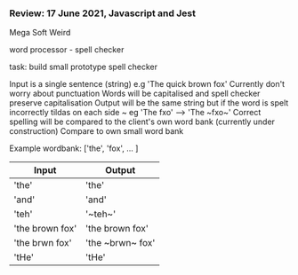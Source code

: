 ### Review: 17 June 2021, Javascript and Jest

Mega Soft Weird

word processor - spell checker

task: build small prototype spell checker

Input is a single sentence (string) e.g 'The quick brown fox'
Currently don't worry about punctuation
Words will be capitalised and spell checker preserve capitalisation
Output will be the same string but if the word is spelt incorrectly tildas on each side ~ eg 'The fxo' --> 'The ~fxo~'
Correct spelling will be compared to the client's own word bank (currently under construction)
Compare to own small word bank

Example wordbank:
['the', 'fox', ... ]

| Input           | Output           |
| --------------- | ---------------- |
| 'the'           | 'the'            |
| 'and'           | 'and'            |
| 'teh'           | '~teh~'          |
| 'the brown fox' | 'the brown fox'  |
| 'the brwn fox'  | 'the ~brwn~ fox' |
| 'tHe'           | 'tHe'            |
